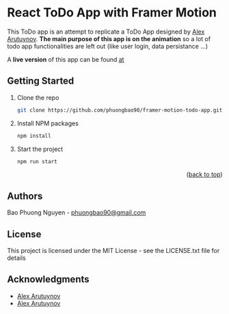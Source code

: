 # React ToDo App with Framer Motion

This ToDo app is an attempt to replicate a ToDo App designed by [Alex Arutuynov](https://dribbble.com/shots/14100356-ToDo-App-UI).
**The main purpose of this app is on the animation** so a lot of todo app functionalities are left out (like user login, data persistance ...)

A **live version** of this app can be found [at](https://framer-motion-todo-app.npbwebdev.com/)

## Getting Started

1. Clone the repo
   ```sh
   git clone https://github.com/phuongbao90/framer-motion-todo-app.git
   ```
2. Install NPM packages
   ```sh
   npm install
   ```
3. Start the project
   ```sh
   npm run start
   ```

<p align="right">(<a href="#top">back to top</a>)</p>

## Authors

Bao Phuong Nguyen - <phuongbao90@gmail.com>

## License

This project is licensed under the MIT License - see the LICENSE.txt file for details

## Acknowledgments

- [Alex Arutuynov](https://dribbble.com/shots/14100356-ToDo-App-UI)
- [Alex Arutuynov](https://dribbble.com/shots/14153121-ToDo-App-Dark-Theme)
